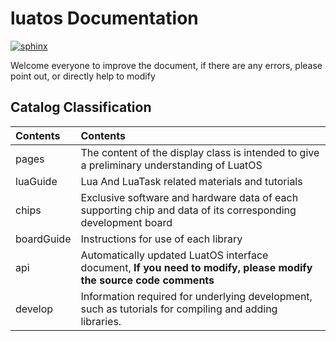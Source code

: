 # luatos Documentation

[![sphinx](https://github.com/openLuat/luatos-wiki/actions/workflows/sphinx.yml/badge.svg)](https://nightly.link/openLuat/luatos-wiki/workflows/sphinx/master)

Welcome everyone to improve the document, if there are any errors, please point out, or directly help to modify

## Catalog Classification

|Contents | Contents|
|:-|:-|
|pages|The content of the display class is intended to give a preliminary understanding of LuatOS|
|luaGuide|Lua And LuaTask related materials and tutorials|
|chips|Exclusive software and hardware data of each supporting chip and data of its corresponding development board|
|boardGuide|Instructions for use of each library|
|api|Automatically updated LuatOS interface document, **If you need to modify, please modify the source code comments**|
|develop|Information required for underlying development, such as tutorials for compiling and adding libraries.|
